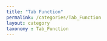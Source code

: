 ```yaml
---
title: "Tab Function"
permalink: /categories/Tab_Function
layout: category
taxonomy : Tab_Function
---
```

